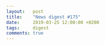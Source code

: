 ```yaml
---
layout:   post
title:    "News digest #175"
date:     2019-03-25 12:00:00 +0200
tags:     digest
comments: true
---
```

